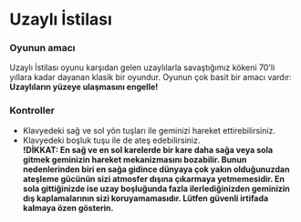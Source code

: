 # Uzaylı İstilası
### Oyunun amacı 
Uzaylı İstilası oyunu karşıdan gelen uzaylılarla savaştığımız kökeni 70'li yıllara kadar dayanan klasik bir oyundur.
Oyunun çok basit bir amacı vardır:
**Uzaylıların yüzeye ulaşmasını engelle!**
### Kontroller

- Klavyedeki sağ ve sol yön tuşları ile geminizi hareket ettirebilirsiniz.
- Klavyedeki boşluk tuşu ile de ateş edebilirsiniz.
<br />**!DİKKAT: En sağ ve en sol karelerde bir kare daha sağa veya sola gitmek geminizin hareket mekanizmasını bozabilir. Bunun nedenlerinden biri en sağa gidince dünyaya çok yakın olduğunuzdan ateşleme gücünün sizi atmosfer dışına çıkarmaya yetmemesidir. En sola gittiğinizde ise uzay boşluğunda fazla ilerlediğinizden geminizin dış kaplamalarının sizi koruyamamasıdır. Lütfen güvenli irtifada kalmaya özen gösterin.**

